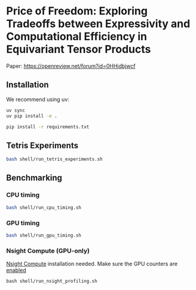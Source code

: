# Price of Freedom: Exploring Tradeoffs between Expressivity and Computational Efficiency in Equivariant Tensor Products

Paper: https://openreview.net/forum?id=0HHidbjwcf

## Installation

We recommend using uv:

```bash
uv sync
uv pip install -e .
```

```bash
pip install -r requirements.txt
```
## Tetris Experiments

```bash
bash shell/run_tetris_experiments.sh
```
## Benchmarking

### CPU timing

```bash
bash shell/run_cpu_timing.sh
```

### GPU timing

```bash
bash shell/run_gpu_timing.sh
```

### Nsight Compute (GPU-only)

[Nsight Compute](https://developer.nvidia.com/nsight-compute) installation needed. Make sure the GPU counters are [enabled](https://developer.nvidia.com/ERR_NVGPUCTRPERM)

```
bash shell/run_nsight_profiling.sh
```

